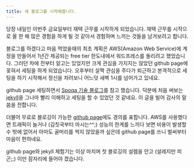 ```yaml
---
title: 새 블로그를 시작해봅니다.
---
```


당장 내일인 이번주 금요일부터 재택 근무를 시작하게 되었습니다. 재택 근무를 시작으로 올 한 해 많은 경험을 하게 될 것 같아서 경험하며 느끼는 것들을 남겨보려고 합니다.

블로그를 하겠다고 마음 먹었을때의 최초 계획은 AWS(Amazon Web Service)에 계정을 만들어서 1년간 제공되는 free tier 한도내에서 워드프레스를 돌리려고 했었습니다. 그러던 차에 전부터 알고는 있었지만 크게 관심을 가지지는 않았던 github page에 꽂혀서 세팅을 하게 되었습니다. 오후부터 살짝 관심을 주다가 퇴근하고 본격적으로 세팅을 하기 시작해서 정신을 차려보니 어느덧 새벽 1시를 넘어가고 있네요.

github page 세팅하면서 [Spoqa 기술 블로그]를 참고 했습니다. 덕분에 처음 써보는 [jekyll]을 그나마 빨리 이해하고 세팅을 할 수 있었던 것 같네요. 이 글을 빌어 감사의 말씀을 전합니다.

더불어 무료로 블로깅이 가능한 [github page]에도 경의를 표합니다. AWS를 사용했다면 트래픽이 늘거나 (김칫국부터 마시는^^;) 성능의 한계를 느끼다 보면 비용이 발생할 수 밖에 없어서 아마도 골머리를 썩지 않았을까 싶은데 github page를 쓰니 벌써부터 마음이 편하네요.

github page와 jekyll 체험기는 이상 마치며 첫 블로깅의 설렘을 안고 (설레지만 피곤;;) 이만 잠자리에 들어야 겠습니다.

  [Spoqa 기술 블로그]: http://spoqa.github.io
  [jekyll]: http://jekyllrb.com/
  [github page]: https://pages.github.com/
